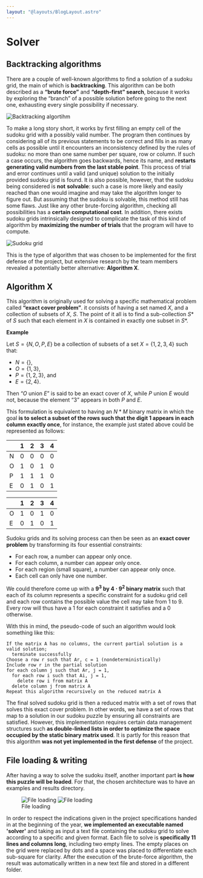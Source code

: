 ```yaml
---
layout: "@layouts/BlogLayout.astro"
---
```


# Solver

## Backtracking algorithms

There are a couple of well-known algorithms to find a solution of a sudoku grid, the main of which is **backtracking**. This algorithm can be both described as a **“brute force”** and **“depth-first” search**, because it works by exploring the “branch” of a possible solution before going to the next one, exhausting every single possibility if necessary.

![Backtracking algortihm](/assets/solver/backtracking.png)

To make a long story short, it works by first filling an empty cell of the sudoku grid with a possibly valid number. The program then continues by considering all of its previous statements to be correct and fills in as many cells as possible until it encounters an inconsistency defined by the rules of sudoku: no more than one same number per square, row or column. If such a case occurs, the algorithm goes backwards, hence its name, and **restarts generating valid numbers from the last stable point**. This process of trial and error continues until a valid (and unique) solution to the initially provided sudoku grid is found. It is also possible, however, that the sudoku being considered is **not** **solvable**: such a case is more likely and easily reached than one would imagine and may take the algorithm longer to figure out. But assuming that the sudoku is solvable, this method still has some flaws. Just like any other brute-forcing algorithm, checking all possibilities has a **certain computational cost**. In addition, there exists sudoku grids intrinsically designed to complicate the task of this kind of algorithm by **maximizing the number of trials** that the program will have to compute.

![Sudoku grid](/assets/solver/grid.png)

This is the type of algorithm that was chosen to be implemented for the first defense of the project, but extensive research by the team members revealed a potentially better alternative: **Algorithm X**.

## Algorithm X

This algorithm is originally used for solving a specific mathematical problem called **“exact cover problem”**. it consists of having a set named $X$, and a collection of subsets of $X$, $S$. The point of it all is to find a sub-collection $S*$ of $S$ such that each element in $X$ is contained in exactly one subset in $S*$.

**Example**

Let $S = \{N,O,P,E\}$ be a collection of subsets of a set $X = \{1, 2, 3, 4\}$ such that:

- $N = \{ \}$,
- $O = \{1, 3\}$,
- $P = \{1, 2, 3\}$, and
- $E = \{2, 4\}$.

Then “$O$ union $E$” is said to be an exact cover of $X$, while $P$ union $E$ would not, because the element “3” appears in both $P$ and $E$.

This formulation is equivalent to having an $N*M$ binary matrix in which the goal **is to select a subset of the rows such that the digit 1 appears in each column exactly once**, for instance, the example just stated above could be represented as follows:

|     | 1   | 2   | 3   | 4   |
| --- | --- | --- | --- | --- |
| N   | 0   | 0   | 0   | 0   |
| O   | 1   | 0   | 1   | 0   |
| P   | 1   | 1   | 1   | 0   |
| E   | 0   | 1   | 0   | 1   |

|     | 1   | 2   | 3   | 4   |
| --- | --- | --- | --- | --- |
| O   | 1   | 0   | 1   | 0   |
| E   | 0   | 1   | 0   | 1   |

Sudoku grids and its solving process can then be seen as an **exact cover problem** by transforming its four essential constraints:

- For each row, a number can appear only once.
- For each column, a number can appear only once.
- For each region (small square), a number can appear only once.
- Each cell can only have one number.

We could therefore come up with a **$9^3$ by $4 \cdot 9^2$ binary matrix** such that each of its column represents a specific constraint for a sudoku grid cell and each row contains the possible value the cell may take from 1 to 9. Every row will thus have a 1 for each constraint it satisfies and a 0 otherwise.

With this in mind, the pseudo-code of such an algorithm would look something like this:

```
If the matrix A has no columns, the current partial solution is a valid solution;
  terminate successfully
Choose a row r such that Ar, c = 1 (nondeterministically)
Include row r in the partial solution
for each column j such that Ar, j = 1,
  for each row i such that Ai, j = 1,
    delete row i from matrix A
  delete column j from matrix A
Repeat this algorithm recursively on the reduced matrix A
```

The final solved sudoku grid is then a reduced matrix with a set of rows that solves this exact cover problem. In other words, we have a set of rows that map to a solution in our sudoku puzzle by ensuring all constraints are satisfied. However, this implementation requires certain data management structures such **as double-linked lists in order to optimize the space occupied by the static binary matrix used**. It is partly for this reason that this algorithm **was not yet implemented in the first defense** of the project.

## File loading \& writing

After having a way to solve the sudoku itself, another important part **is how this puzzle will be loaded**. For that, the chosen architecture was to have an examples and results directory.

<figure>
  <div class="flex justify-center">
    <img src="/assets/solver/Untitled%202.png" alt="File loading">
    <img src="/assets/solver/Untitled%203.png" alt="File loading">
  </div>
  <figcaption>File loading</figcaption>
</figure>

In order to respect the indications given in the project specifications handed in at the beginning of the year, **we implemented an executable named 'solver'** and taking as input a text file containing the sudoku grid to solve according to a specific and given format. Each file to solve is **specifically 11 lines and columns long**, including two empty lines. The empty places on the grid were replaced by dots and a space was placed to differentiate each sub-square for clarity. After the execution of the brute-force algorithm, the result was automatically written in a new text file and stored in a different folder.
